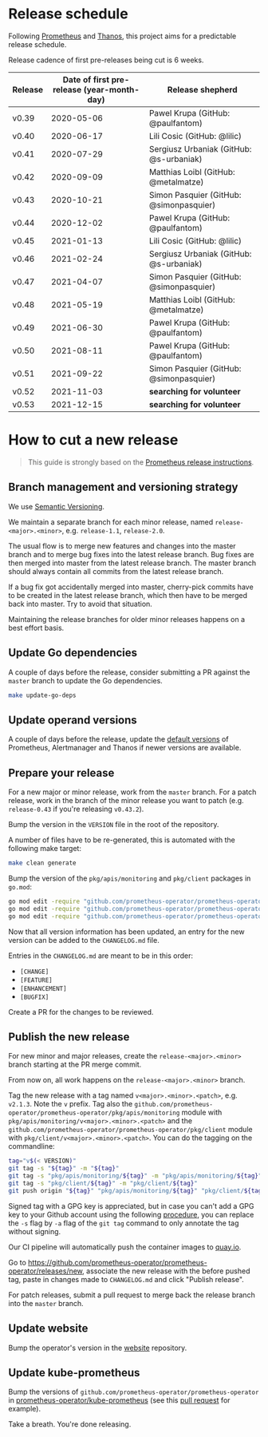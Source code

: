 # Release schedule

Following [Prometheus](https://github.com/prometheus/prometheus/blob/master/RELEASE.md) and [Thanos](https://github.com/thanos-io/thanos/blob/master/docs/release-process.md), this project aims for a predictable release schedule.

Release cadence of first pre-releases being cut is 6 weeks.

| Release | Date of first pre-release (year-month-day) | Release shepherd                            |
|---------|--------------------------------------------|---------------------------------------------|
| v0.39   | 2020-05-06                                 | Pawel Krupa (GitHub: @paulfantom)           |
| v0.40   | 2020-06-17                                 | Lili Cosic (GitHub: @lilic)                 |
| v0.41   | 2020-07-29                                 | Sergiusz Urbaniak (GitHub: @s-urbaniak)     |
| v0.42   | 2020-09-09                                 | Matthias Loibl (GitHub: @metalmatze)        |
| v0.43   | 2020-10-21                                 | Simon Pasquier (GitHub: @simonpasquier)     |
| v0.44   | 2020-12-02                                 | Pawel Krupa (GitHub: @paulfantom)           |
| v0.45   | 2021-01-13                                 | Lili Cosic (GitHub: @lilic)                 |
| v0.46   | 2021-02-24                                 | Sergiusz Urbaniak (GitHub: @s-urbaniak)     |
| v0.47   | 2021-04-07                                 | Simon Pasquier (GitHub: @simonpasquier)     |
| v0.48   | 2021-05-19                                 | Matthias Loibl (GitHub: @metalmatze)        |
| v0.49   | 2021-06-30                                 | Pawel Krupa (GitHub: @paulfantom)           |
| v0.50   | 2021-08-11                                 | Pawel Krupa (GitHub: @paulfantom)           |
| v0.51   | 2021-09-22                                 | Simon Pasquier (GitHub: @simonpasquier)     |
| v0.52   | 2021-11-03                                 | **searching for volunteer**                 |
| v0.53   | 2021-12-15                                 | **searching for volunteer**                 |

# How to cut a new release

> This guide is strongly based on the [Prometheus release instructions](https://github.com/prometheus/prometheus/blob/master/RELEASE.md).

## Branch management and versioning strategy

We use [Semantic Versioning](http://semver.org/).

We maintain a separate branch for each minor release, named `release-<major>.<minor>`, e.g. `release-1.1`, `release-2.0`.

The usual flow is to merge new features and changes into the master branch and to merge bug fixes into the latest release branch. Bug fixes are then merged into master from the latest release branch. The master branch should always contain all commits from the latest release branch.

If a bug fix got accidentally merged into master, cherry-pick commits have to be created in the latest release branch, which then have to be merged back into master. Try to avoid that situation.

Maintaining the release branches for older minor releases happens on a best effort basis.

## Update Go dependencies

A couple of days before the release, consider submitting a PR against the `master` branch to update the Go dependencies.

```bash
make update-go-deps
```

## Update operand versions

A couple of days before the release, update the [default versions](https://github.com/prometheus-operator/prometheus-operator/blob/f6ce472ecd6064fb6769e306b55b149dfb6af903/pkg/operator/defaults.go#L20-L31) of Prometheus, Alertmanager and Thanos if newer versions are available.

## Prepare your release

For a new major or minor release, work from the `master` branch. For a patch release, work in the branch of the minor release you want to patch (e.g. `release-0.43` if you're releasing `v0.43.2`).

Bump the version in the `VERSION` file in the root of the repository.

A number of files have to be re-generated, this is automated with the following make target:

```bash
make clean generate
```

Bump the version of the `pkg/apis/monitoring` and `pkg/client` packages in `go.mod`:

```bash
go mod edit -require "github.com/prometheus-operator/prometheus-operator/pkg/apis/monitoring@v$(< VERSION)" pkg/client/go.mod
go mod edit -require "github.com/prometheus-operator/prometheus-operator/pkg/apis/monitoring@v$(< VERSION)"
go mod edit -require "github.com/prometheus-operator/prometheus-operator/pkg/client@v$(< VERSION)"
```

Now that all version information has been updated, an entry for the new version can be added to the `CHANGELOG.md` file.

Entries in the `CHANGELOG.md` are meant to be in this order:

* `[CHANGE]`
* `[FEATURE]`
* `[ENHANCEMENT]`
* `[BUGFIX]`

Create a PR for the changes to be reviewed.

## Publish the new release

For new minor and major releases, create the `release-<major>.<minor>` branch starting at the PR merge commit.

From now on, all work happens on the `release-<major>.<minor>` branch.

Tag the new release with a tag named `v<major>.<minor>.<patch>`, e.g. `v2.1.3`. Note the `v` prefix. Tag also the `github.com/prometheus-operator/prometheus-operator/pkg/apis/monitoring` module with `pkg/apis/monitoring/v<major>.<minor>.<patch>` and the `github.com/prometheus-operator/prometheus-operator/pkg/client` module with `pkg/client/v<major>.<minor>.<patch>`. You can do the tagging on the commandline:

```bash
tag="v$(< VERSION)"
git tag -s "${tag}" -m "${tag}"
git tag -s "pkg/apis/monitoring/${tag}" -m "pkg/apis/monitoring/${tag}"
git tag -s "pkg/client/${tag}" -m "pkg/client/${tag}"
git push origin "${tag}" "pkg/apis/monitoring/${tag}" "pkg/client/${tag}"
```

Signed tag with a GPG key is appreciated, but in case you can't add a GPG key to your Github account using the following [procedure](https://help.github.com/articles/generating-a-gpg-key/), you can replace the `-s` flag by `-a` flag of the `git tag` command to only annotate the tag without signing.

Our CI pipeline will automatically push the container images to [quay.io](https://quay.io/organization/prometheus-operator).

Go to  https://github.com/prometheus-operator/prometheus-operator/releases/new, associate the new release with the before pushed tag, paste in changes made to `CHANGELOG.md` and click "Publish release".

For patch releases, submit a pull request to merge back the release branch into the `master` branch.

## Update website

Bump the operator's version in the [website](https://github.com/prometheus-operator/website/blob/main/data/prometheusOperator.json) repository.

## Update kube-prometheus

Bump the versions of `github.com/prometheus-operator/prometheus-operator` in [prometheus-operator/kube-prometheus](https://github.com/prometheus-operator/kube-prometheus) (see this [pull request](https://github.com/prometheus-operator/kube-prometheus/pull/674) for example).

Take a breath. You're done releasing.
